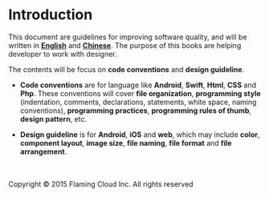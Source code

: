 # Introduction

This document are guidelines for improving software quality, and will be written in [**English**](TBD) and [**Chinese**](TBD). The purpose of this books are helping developer to work with designer.

The contents will be focus on **code conventions** and **design guideline**.

* **Code conventions** are for language like **Android**, **Swift**, **Html**, **CSS** and **Php**. These conventions will cover **file organization**, **programming style** (indentation, comments, declarations, statements, white space, naming conventions), **programming practices**, **programming rules of thumb**, **design pattern**, etc.

* **Design guideline** is for **Android**, **iOS** and **web**, which may include **color**, **component layout**, **image size**, **file naming**, **file format** and **file arrangement**.


<br><br>Copyright © 2015 Flaming Cloud Inc. All rights reserved
